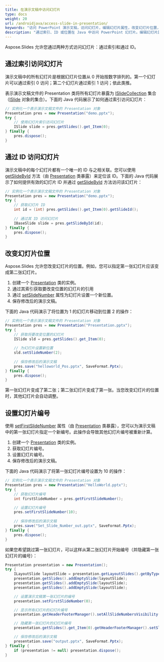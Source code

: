 ```yaml
---
title: 在演示文稿中访问幻灯片
type: docs
weight: 20
url: /androidjava/access-slide-in-presentation/
keywords: "访问 PowerPoint 演示文稿，访问幻灯片，编辑幻灯片属性，改变幻灯片位置，设置幻灯片编号，索引，ID，位置 Java，Aspose.Slides"
description: "通过索引、ID 或位置在 Java 中访问 PowerPoint 幻灯片。编辑幻灯片属性"
---
```


Aspose.Slides 允许您通过两种方式访问幻灯片：通过索引和通过 ID。

## **通过索引访问幻灯片**

演示文稿中的所有幻灯片是根据幻灯片位置从 0 开始按数字排列的。第一个幻灯片可以通过索引 0 访问；第二个幻灯片通过索引 1 访问；依此类推。

表示演示文稿文件的 Presentation 类将所有幻灯片暴露为 [ISlideCollection](https://reference.aspose.com/slides/androidjava/com.aspose.slides/islidecollection/) 集合（[ISlide](https://reference.aspose.com/slides/androidjava/com.aspose.slides/islide/) 对象的集合）。下面的 Java 代码展示了如何通过索引访问幻灯片：

```java
// 实例化一个表示演示文稿文件的 Presentation 对象
Presentation pres = new Presentation("demo.pptx");
try {
    // 使用幻灯片索引访问幻灯片
    ISlide slide = pres.getSlides().get_Item(0);
} finally {
    pres.dispose();
}
```

## **通过 ID 访问幻灯片**

演示文稿中的每个幻灯片都有一个唯一的 ID 与之相关联。您可以使用 [getSlideById](https://reference.aspose.com/slides/androidjava/com.aspose.slides/presentation/#getSlideById-long-) 方法（由 [Presentation](https://reference.aspose.com/slides/androidjava/com.aspose.slides/presentation/) 类暴露）来定位该 ID。下面的 Java 代码展示了如何提供有效的幻灯片 ID 并通过 [getSlideById](https://reference.aspose.com/slides/androidjava/com.aspose.slides/presentation/#getSlideById-long-) 方法访问该幻灯片：

```java
// 实例化一个表示演示文稿文件的 Presentation 对象
Presentation pres = new Presentation("demo.pptx");
try {
    // 获取幻灯片 ID
    int id = (int) pres.getSlides().get_Item(0).getSlideId();
    
    // 通过其 ID 访问幻灯片
    IBaseSlide slide = pres.getSlideById(id);
} finally {
    pres.dispose();
}
```

## **改变幻灯片位置**

Aspose.Slides 允许您改变幻灯片的位置。例如，您可以指定第一张幻灯片应该变成第二张幻灯片。

1. 创建一个 [Presentation](https://reference.aspose.com/slides/androidjava/com.aspose.slides/presentation/) 类的实例。
2. 通过其索引获取要改变位置的幻灯片的引用
3. 通过 [setSlideNumber](https://reference.aspose.com/slides/androidjava/com.aspose.slides/islide/#setSlideNumber-int-) 属性为幻灯片设置一个新位置。
4. 保存修改后的演示文稿。

下面的 Java 代码演示了将位置为 1 的幻灯片移动到位置 2 的操作：

```java
// 实例化一个表示演示文稿文件的 Presentation 对象
Presentation pres = new Presentation("Presentation.pptx");
try {
    // 获取将要改变位置的幻灯片
    ISlide sld = pres.getSlides().get_Item(0);
    
    // 为幻灯片设置新位置
    sld.setSlideNumber(2);
    
    // 保存修改后的演示文稿
    pres.save("helloworld_Pos.pptx", SaveFormat.Pptx);
} finally {
    pres.dispose();
}
```

第一张幻灯片变成了第二张；第二张幻灯片变成了第一张。当您改变幻灯片的位置时，其他幻灯片会自动调整。

## **设置幻灯片编号**

使用 [setFirstSlideNumber](https://reference.aspose.com/slides/androidjava/com.aspose.slides/presentation/#setFirstSlideNumber-int-) 属性（由 [Presentation](https://reference.aspose.com/slides/androidjava/com.aspose.slides/presentation/) 类暴露），您可以为演示文稿中的第一张幻灯片指定一个新编号。此操作会导致其他幻灯片编号被重新计算。

1. 创建一个 [Presentation](https://reference.aspose.com/slides/androidjava/com.aspose.slides/presentation/) 类的实例。
2. 获取幻灯片编号。
3. 设置幻灯片编号。
4. 保存修改后的演示文稿。

下面的 Java 代码演示了将第一张幻灯片编号设置为 10 的操作：

```java
// 实例化一个表示演示文稿文件的 Presentation 对象
Presentation pres = new Presentation("HelloWorld.pptx");
try {
    // 获取幻灯片编号
    int firstSlideNumber = pres.getFirstSlideNumber();

    // 设置幻灯片编号
    pres.setFirstSlideNumber(10);
	
    // 保存修改后的演示文稿
    pres.save("Set_Slide_Number_out.pptx", SaveFormat.Pptx);
} finally {
    pres.dispose();
}
```

如果您希望跳过第一张幻灯片，可以这样从第二张幻灯片开始编号（并隐藏第一张幻灯片的编号）：

```java
Presentation presentation = new Presentation();
try {
    ILayoutSlide layoutSlide = presentation.getLayoutSlides().getByType(SlideLayoutType.Blank);
    presentation.getSlides().addEmptySlide(layoutSlide);
    presentation.getSlides().addEmptySlide(layoutSlide);
    presentation.getSlides().addEmptySlide(layoutSlide);

    // 设置演示文稿第一张幻灯片的编号
    presentation.setFirstSlideNumber(0);

    // 显示所有幻灯片的幻灯片编号
    presentation.getHeaderFooterManager().setAllSlideNumbersVisibility(true);

    // 隐藏第一张幻灯片的幻灯片编号
    presentation.getSlides().get_Item(0).getHeaderFooterManager().setSlideNumberVisibility(false);

    // 保存修改后的演示文稿
    presentation.save("output.pptx", SaveFormat.Pptx);
} finally {
    if (presentation != null) presentation.dispose();
}
```